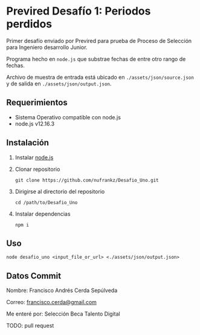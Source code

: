 # Previred Desafío 1: Periodos perdidos

Primer desafío enviado por Previred para prueba de Proceso de Selección para Ingeniero desarrollo Junior.

Programa hecho en `node.js` que substrae fechas de entre otro rango de fechas.

Archivo de muestra de entrada está ubicado en `./assets/json/source.json` y de salida en `./assets/json/output.json`.

## Requerimientos

- Sistema Operativo compatible con node.js
- node.js v12.16.3

## Instalación

1. Instalar [node.js](https://nodejs.org/es/download/)
2. Clonar repositorio

   ```shell
   git clone https://github.com/nufrankz/Desafio_Uno.git
   ```

3. Dirigirse al directorio del repositorio

   ```shell
   cd /path/to/Desafio_Uno
   ```

4. Instalar dependencias

   ```shell
   npm i
   ```

## Uso

```shell
node desafio_uno <input_file_or_url> <./assets/json/output.json>
```

## Datos Commit

Nombre: Francisco Andrés Cerda Sepúlveda

Correo: francisco.cerda@gmail.com

Me enteré por: Selección Beca Talento Digital

TODO: pull request
